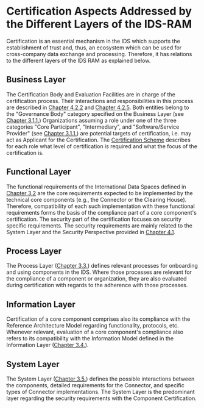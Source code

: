 # Certification Aspects Addressed by the Different Layers of the IDS-RAM

Certification is an essential mechanism in the IDS which supports the establishment of trust and, thus, an ecosystem which can be used for cross-company data exchange and processing. Therefore, it has relations to the different layers of the IDS RAM as explained below.

## Business Layer

The Certification Body and Evaluation Facilities are in charge of the certification process. Their interactions and responsibilities in this process are described in [Chapter 4.2.2](./4_2_2_Roles.md) and [Chapter 4.2.5](./4_2_5_Processes.md). Both entities belong to the "Governance Body" category specified on the Business Layer (see [Chapter 3.1.1.](../../3_Layers_of_the_Reference_Architecture_Model/3_1_Business_Layer/3_1_1_Roles.md))
Organizations assuming a role under one of the three categories "Core Participant", "Intermediary", and "Software/Service Provider" (see [Chapter 3.1.1.](../../3_Layers_of_the_Reference_Architecture_Model/3_1_Business_Layer/3_1_1_Roles.md)) are potential targets of certification, i.e. may act as Applicant for the Certification. The [Certification Scheme](./CertificationScheme) describes for each role what level of certification is required and what the focus of the certification is.

## Functional Layer

The functional requirements of the International Data Spaces defined in [Chapter 3.2](../../3_Layers_of_the_Reference_Architecture_Model/3_2_Functional_Layer/3_2_Functional_Layer.md) are the core requirements expected to be implemented by the technical core components (e.g., the Connector or the Clearing House). Therefore, compatibility of each such implementation with these functional requirements forms the basis of the compliance part of a core component's certification. The security part of the certification focuses on security specific requirements. The security requirements are mainly related to the System Layer and the Security Perspective provided in [Chapter 4.1](../4_1_Security_Perspective/4_1_Security_Perspective.md).

## Process Layer

The Process Layer ([Chapter 3.3.](../../3_Layers_of_the_Reference_Architecture_Model/3_3_Process_Layer/3_3_Process_Layer.md)) defines relevant processes for onboarding and using components in the IDS. Where those processes are relevant for the compliance of a component or organization, they are also evaluated during certification with regards to the adherence with those processes.

## Information Layer

Certification of a core component comprises also its compliance with the Reference Architecture Model regarding functionality, protocols, etc.
Whenever relevant, evaluation of a core component's compliance also refers to its compatibility with the Information Model defined in the Information Layer ([Chapter 3.4.](../../3_Layers_of_the_Reference_Architecture_Model/3_4_Information_Layer/3_4_Information_Layer.md)).

## System Layer

The System Layer ([Chapter 3.5.](../../3_Layers_of_the_Reference_Architecture_Model/3_5_System_Layer/3_5_System_Layer.md)) defines the possible interactions between the components, detailed requirements for the Connector, and specific types of Connector implementations. The System Layer is the predominant layer regarding the security requirements with the Component Certification.
